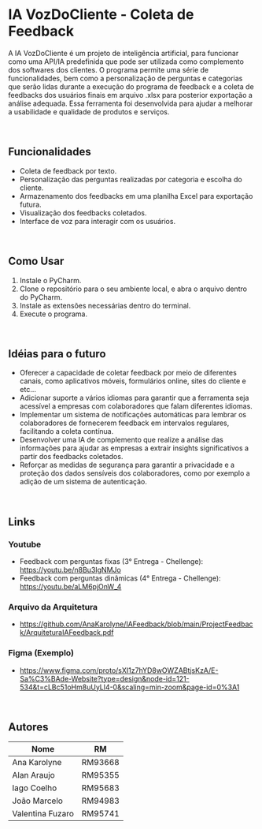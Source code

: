 # IA VozDoCliente - Coleta de Feedback

A IA VozDoCliente é um projeto de inteligência artificial, para funcionar como uma API/IA predefinida que pode ser utilizada como complemento dos softwares dos clientes. O programa permite uma série de funcionalidades, bem como a personalização de perguntas e categorias que serão lidas durante a execução do programa de feedback e a coleta de feedbacks dos usuários finais em arquivo .xlsx para posterior exportação a análise adequada. 
Essa ferramenta foi desenvolvida para ajudar a melhorar a usabilidade e qualidade de produtos e serviços.

<br>

## Funcionalidades

- Coleta de feedback por texto.
- Personalização das perguntas realizadas por categoria e escolha do cliente.
- Armazenamento dos feedbacks em uma planilha Excel para exportação futura.
- Visualização dos feedbacks coletados.
- Interface de voz para interagir com os usuários.

<br>

## Como Usar

1. Instale o PyCharm.
2. Clone o repositório para o seu ambiente local, e abra o arquivo dentro do PyCharm.
3. Instale as extensões necessárias dentro do terminal.
4. Execute o programa.

<br>

## Idéias para o futuro

- Oferecer a capacidade de coletar feedback por meio de diferentes canais, como aplicativos móveis, formulários online, sites do cliente e etc...
- Adicionar suporte a vários idiomas para garantir que a ferramenta seja acessível a empresas com colaboradores que falam diferentes idiomas.
- Implementar um sistema de notificações automáticas para lembrar os colaboradores de fornecerem feedback em intervalos regulares, facilitando a coleta contínua.
- Desenvolver uma IA de complemento que realize a análise das informações para ajudar as empresas a extrair insights significativos a partir dos feedbacks coletados.
- Reforçar as medidas de segurança para garantir a privacidade e a proteção dos dados sensíveis dos colaboradores, como por exemplo a adição de um sistema de autenticação.
  
<br>

## Links
### Youtube
- Feedback com perguntas fixas (3° Entrega - Chellenge): https://youtu.be/n8Bu3IgNMJo
- Feedback com perguntas dinâmicas (4° Entrega - Chellenge): https://youtu.be/aLM6pjOnW_4
### Arquivo da Arquitetura 
- https://github.com/AnaKarolyne/IAFeedback/blob/main/ProjectFeedback/ArquiteturaIAFeedback.pdf
### Figma (Exemplo)
- https://www.figma.com/proto/sXI1z7hYD8wOWZABtjsKzA/E-Sa%C3%BAde-Website?type=design&node-id=121-534&t=cLBc51oHm8uUyLl4-0&scaling=min-zoom&page-id=0%3A1

<br>

## Autores
| Nome               | RM     |
| ------------------ | ------ |
| Ana Karolyne       | RM93668    |
| Alan Araujo        | RM95355    |
| Iago Coelho        | RM95683    |
| João Marcelo       | RM94983    |
| Valentina Fuzaro   | RM95741    |

